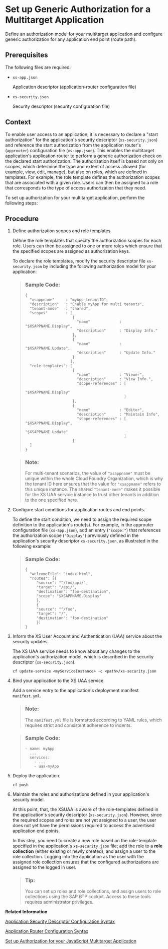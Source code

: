 <!-- loioc8c578ec58ce459d9181c00d157dfc73 -->

# Set up Generic Authorization for a Multitarget Application

Define an authorization model for your multitarget application and configure generic authorization for any application end point \(route path\).



<a name="loioc8c578ec58ce459d9181c00d157dfc73__prereq_t1f_3cx_3bb"/>

## Prerequisites

The following files are required:

-   `xs-app.json`

    Application descriptor \(application-router configuration file\)

-   `xs-security.json`

    Security descriptor \(security configuration file\)




## Context

To enable user access to an application, it is necessary to declare a "start authorization" for the application's security descriptor \(`xs-security.json`\) and reference the start authorization from the application router's \(`approuter`\) configuration file \(`xs-app.json`\). This enables the multitarget application's application router to perform a generic authorization check on the declared start authorization. The authorization itself is based not only on scopes, which determine the type and extent of access allowed \(for example, view, edit, manage\), but also on roles, which are defined in templates. For example, the role template defines the authorization scopes that are associated with a given role. Users can then be assigned to a role that corresponds to the type of access authorization that they need.

To set up authorization for your multitarget application, perform the following steps:



## Procedure

1.  Define authorization scopes and role templates.

    Define the role templates that specify the authorization scopes for each role. Users can then be assigned to one or more roles which ensure that the specified scopes are assigned as authorization keys.

    To declare the role templates, modify the security descriptor file `xs-security.json` by including the following authorization model for your application:

    > ### Sample Code:  
    > ```
    > {
    >   "xsappname"     : "myApp-tenantID", 
    >   "description"   : "Enable myApp for multi tenants", 
    >   "tenant-mode"   : "shared", 
    >   "scopes"        : [ 
    >                      { 
    >                        "name"             : "$XSAPPNAME.Display", 
    >                        "description"      : "Display Info." 
    >                      }, 
    >                      {
    >                        "name"             : "$XSAPPNAME.Update", 
    >                        "description"      : "Update Info."
    >                      } 
    >                     ],
    >   "role-templates": [  
    >                      {  
    >                        "name"             : "Viewer",  
    >                        "description"      : "View Info.",  
    >                        "scope-references" : [ 
    >                                              "$XSAPPNAME.Display"
    >                                             ] 
    >                      }, 
    >                      { 
    >                        "name"             : "Editor",  
    >                        "description"      : "Maintain Info",  
    >                        "scope-references" : [ "$XSAPPNAME.Display", 
    >                                               "$XSAPPNAME.Update"  
    >                                             ]
    >                      }
    >   ] 
    > }
    > ```

    > ### Note:  
    > For multi-tenant scenarios, the value of `"xsappname"` must be unique within the whole Cloud Foundry Organization, which is why the tenant ID here ensures that the value for `"xsappname"` refers to this unique instance. The shared `"tenant-mode"` makes it possible for the XS UAA service instance to trust other tenants in addition to the one specified here.

2.  Configure start conditions for application routes and end points.

    To define the start condition, we need to assign the required scope definition to the application's route\(s\). For example, in the approuter configuration file \(`xs-app.json`\), add an entry \(`"scope:"`\) that references the authorization scope \(`"Display"`\) previously defined in the application's security descriptor `xs-security.json`, as illustrated in the following example:

    > ### Sample Code:  
    > ```
    > {
    >   "welcomeFile": "index.html", 
    >   "routes": [{ 
    >      "source": "^/foo/api/", 
    >      "target": "/api/",
    >      "destination": "foo-destination", 
    >      "scope": "$XSAPPNAME.Display" 
    >      }, 
    >      {  
    >      "source": "^/foo",  
    >      "target": "/",  
    >      "destination": "foo-destination"  
    >      }] 
    > }
    > ```

3.  Inform the XS User Account and Authentication \(UAA\) service about the security updates.

    The XS UAA service needs to know about any changes to the application's authorization model, which is described in the security descriptor \(`xs-security.json`\).

    ```
    cf update-service <myServiceInstance> -c <path>/xs-security.json
    ```

4.  Bind your application to the XS UAA service.

    Add a service entry to the application's deployment manifest `manifest.yml`.

    > ### Note:  
    > The `manifest.yml` file is formatted according to YAML rules, which requires strict and consistent adherence to indents.

    > ### Sample Code:  
    > ```
    > - name: myApp 
    >   ...
    >   services: 
    >     - ...
    >     - uaa-myApp
    > ```

5.  Deploy the application.

    ```
    cf push
    ```

6.  Maintain the roles and authorizations defined in your application's security model.

    At this point, that, the XSUAA is aware of the role-templates defined in the application's security descriptor \(`xs-security.json`\). However, since the required scopes and roles are not yet assigned to a user, the user does not yet have the permissions required to access the advertised application end points.

    In this step, you need to create a new role based on the role-template specified in the application's `xs-security.json` file; add the role to a **role collection** \(either existing or newly created\); and assign a user to the role collection. Logging into the application as the user with the assigned role collection ensures that the configured authorizations are assigned to the logged in user.

    > ### Tip:  
    > You can set up roles and role collections, and assign users to role collections using the SAP BTP cockpit. Access to these tools requires administrator privileges.


**Related Information**  


[Application Security Descriptor Configuration Syntax](application-security-descriptor-configuration-syntax-6d3ed64.md "The syntax required to set the properties and values defined in the xs-security.json application-security description file.")

[Application Router Configuration Syntax](../90-HANA-Cloud-DB-Dev-MTA-Routes/application-router-configuration-syntax-5f77e58.md "The application description defined in the xs-app.json file contains the configuration information used by the application router.")

[Set up Authorization for your JavaScript Multitarget Application](../60-HANA-Cloud-DB-Dev-App-Code/set-up-authorization-for-your-javascript-multitarget-application-7eedc1d.md "Set up user authorization for your JavaScript multitarget application in Cloud Foundry on SAP Business Technology Platform.")

